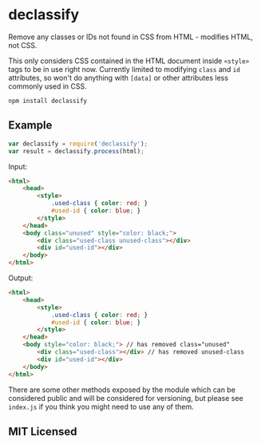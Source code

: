 # declassify

Remove any classes or IDs not found in CSS from HTML - modifies HTML, not CSS.

This only considers CSS contained in the HTML document inside `<style>` tags to be in use right now. Currently limited to modifying `class` and `id` attributes, so won't do anything with `[data]` or other attributes less commonly used in CSS.

`npm install declassify`

## Example

```js
var declassify = require('declassify');
var result = declassify.process(html);
```

Input:

```html
<html>
    <head>
        <style>
            .used-class { color: red; }
            #used-id { color: blue; }
        </style>
    </head>
    <body class="unused" style="color: black;">
        <div class="used-class unused-class"></div>
        <div id="used-id"></div>
    </body>
</html>
```

Output:

```html
<html>
    <head>
        <style>
            .used-class { color: red; }
            #used-id { color: blue; }
        </style>
    </head>
    <body style="color: black;"> // has removed class="unused"
        <div class="used-class"></div> // has removed unused-class
        <div id="used-id"></div>
    </body>
</html>
```

There are some other methods exposed by the module which can be considered public and will be considered for versioning, but please see `index.js` if you think you might need to use any of them.


## MIT Licensed
